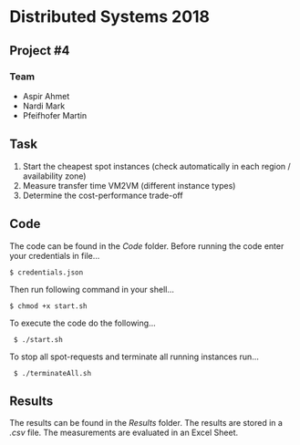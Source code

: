 # Distributed Systems 2018
## Project #4

### Team

- Aspir Ahmet
- Nardi Mark
- Pfeifhofer Martin

## Task

1. Start the cheapest spot instances (check automatically in each region / availability zone)
2. Measure transfer time VM2VM (different instance types)
3. Determine the cost-performance trade-off

## Code
The code can be found in the *Code* folder.
Before running the code enter your credentials in file...

	$ credentials.json

Then run following command in your shell...

	$ chmod +x start.sh

To execute the code do the following...

     $ ./start.sh
	 
To stop all spot-requests and terminate all running instances run...
	 
	 $ ./terminateAll.sh

## Results

The results can be found in the *Results* folder. The results are stored in a *.csv* file. The measurements are evaluated in an Excel Sheet.
